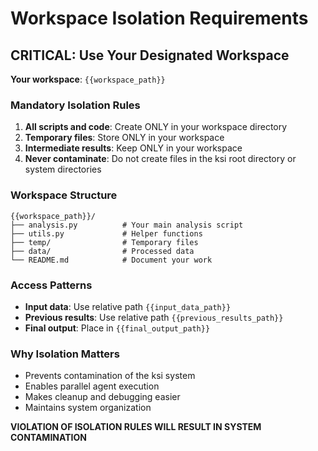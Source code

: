 # Workspace Isolation Requirements

## CRITICAL: Use Your Designated Workspace

**Your workspace**: `{{workspace_path}}`

### Mandatory Isolation Rules
1. **All scripts and code**: Create ONLY in your workspace directory
2. **Temporary files**: Store ONLY in your workspace
3. **Intermediate results**: Keep ONLY in your workspace  
4. **Never contaminate**: Do not create files in the ksi root directory or system directories

### Workspace Structure
```
{{workspace_path}}/
├── analysis.py          # Your main analysis script
├── utils.py             # Helper functions
├── temp/                # Temporary files
├── data/                # Processed data
└── README.md            # Document your work
```

### Access Patterns
- **Input data**: Use relative path `{{input_data_path}}` 
- **Previous results**: Use relative path `{{previous_results_path}}`
- **Final output**: Place in `{{final_output_path}}`

### Why Isolation Matters
- Prevents contamination of the ksi system
- Enables parallel agent execution
- Makes cleanup and debugging easier
- Maintains system organization

**VIOLATION OF ISOLATION RULES WILL RESULT IN SYSTEM CONTAMINATION**